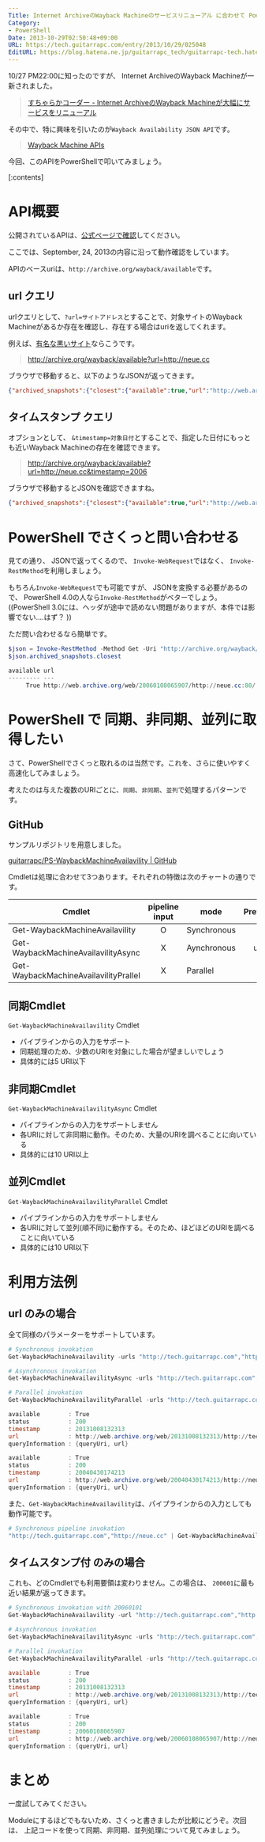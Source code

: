 ```yaml
---
Title: Internet ArchiveのWayback Machineのサービスリニューアル に合わせて PowerShell で Wayback MachineAPIを叩いてみよう
Category:
- PowerShell
Date: 2013-10-29T02:50:48+09:00
URL: https://tech.guitarrapc.com/entry/2013/10/29/025048
EditURL: https://blog.hatena.ne.jp/guitarrapc_tech/guitarrapc-tech.hatenablog.com/atom/entry/12921228815711474900
---
```


10/27 PM22:00に知ったのですが、 Internet ArchiveのWayback Machineが一新されました。

> [すちゃらかコーダー - Internet ArchiveのWayback Machineが大幅にサービスをリニューアル](http://code.kzakza.com/2013/10/wayback-machinefixing-broken-links/)

その中で、特に興味を引いたのが`Wayback Availability JSON API`です。

> [Wayback Machine APIs](http://archive.org/help/wayback_api.php)

今回、このAPIをPowerShellで叩いてみましょう。

[:contents]

# API概要

公開されているAPIは、[公式ページで確認](http://archive.org/help/wayback_api.php)してください。

ここでは、September, 24, 2013の内容に沿って動作確認をしています。

APIのベースuriは、`http://archive.org/wayback/available`です。

## url クエリ

urlクエリとして、`?url=サイトアドレス`とすることで、対象サイトのWayback Machineがあるか存在を確認し、存在する場合はuriを返してくれます。

例えば、[有名な黒いサイト](http://neue.cc)ならこうです。

> http://archive.org/wayback/available?url=http://neue.cc

ブラウザで移動すると、以下のようなJSONが返ってきます。

```json
{"archived_snapshots":{"closest":{"available":true,"url":"http://web.archive.org/web/20130615021329/http://neue.cc/","timestamp":"20130615021329","status":"200"}}}
```

## タイムスタンプ クエリ

オプションとして、 `&timestamp=対象日付`とすることで、指定した日付にもっとも近いWayback Machineの存在を確認できます。

> http://archive.org/wayback/available?url=http://neue.cc&timestamp=2006

ブラウザで移動するとJSONを確認できますね。

```json
{"archived_snapshots":{"closest":{"available":true,"url":"http://web.archive.org/web/20060108065907/http://neue.cc:80/","timestamp":"20060108065907","status":"200"}}}
```

# PowerShell でさくっと問い合わせる

見ての通り、 JSONで返ってくるので、 `Invoke-WebRequest`ではなく、 `Invoke-RestMethod`を利用しましょう。

もちろん`Invoke-WebRequest`でも可能ですが、 JSONを変換する必要があるので、 PowerShell 4.0の人なら`Invoke-RestMethod`がベターでしょう。((PowerShell 3.0には、ヘッダが途中で読めない問題がありますが、本件では影響でない....はず？ ))

ただ問い合わせるなら簡単です。

```ps1
$json = Invoke-RestMethod -Method Get -Uri "http://archive.org/wayback/available?url=http://neue.cc&timestamp=2006"
$json.archived_snapshots.closest

available url                                                          timestamp      status
--------- ---                                                          ---------      ------
     True http://web.archive.org/web/20060108065907/http://neue.cc:80/ 20060108065907 200
```

# PowerShell で 同期、非同期、並列に取得したい

さて、PowerShellでさくっと取れるのは当然です。これを、さらに使いやすく高速化してみましょう。

考えたのは与えた複数のURIごとに、`同期`、`非同期`、`並列`で処理するパターンです。

## GitHub

サンプルリポジトリを用意しました。

[guitarrapc/PS-WaybackMachineAvailavility | GitHub](https://github.com/guitarrapc/PS-WaybackMachineAvailavility)

Cmdletは処理に合わせて3つあります。それぞれの特徴は次のチャートの通りです。

|Cmdlet|pipeline input|mode|PreferUrlCount|
|----|:----:|----|:----:|
|Get-WaybackMachineAvailavility|O|Synchronous|urls < 5|
|Get-WaybackMachineAvailavilityAsync|X|Aynchronous|urls >= 10|
|Get-WaybackMachineAvailavilityPrallel|X|Parallel|urls < 10|


## 同期Cmdlet

`Get-WaybackMachineAvailavility` Cmdlet

- パイプラインからの入力をサポート
- 同期処理のため、少数のURIを対象にした場合が望ましいでしょう
- 具体的には5 URI以下


## 非同期Cmdlet

`Get-WaybackMachineAvailavilityAsync` Cmdlet

- パイプラインからの入力をサポートしません
- 各URIに対して非同期に動作。そのため、大量のURIを調べることに向いている
- 具体的には10 URI以上

## 並列Cmdlet

`Get-WaybackMachineAvailavilityParallel` Cmdlet

- パイプラインからの入力をサポートしません
- 各URIに対して並列(順不同)に動作する。そのため、ほどほどのURIを調べることに向いている
- 具体的には10 URI以下

# 利用方法例

## url のみの場合

全て同様のパラメーターをサポートしています。

```ps1
# Synchronous invokation
Get-WaybackMachineAvailavility -urls "http://tech.guitarrapc.com","http://neue.cc"

# Asynchronous invokation
Get-WaybackMachineAvailavilityAsync -urls "http://tech.guitarrapc.com","http://neue.cc"

# Parallel invokation
Get-WaybackMachineAvailavilityParallel -urls "http://tech.guitarrapc.com","http://neue.cc"

available        : True
status           : 200
timestamp        : 20131008132313
url              : http://web.archive.org/web/20131008132313/http://tech.guitarrapc.com
queryInformation : {queryUri, url}

available        : True
status           : 200
timestamp        : 20040430174213
url              : http://web.archive.org/web/20040430174213/http://neue.cc:80/
queryInformation : {queryUri, url}
```

また、`Get-WaybackMachineAvailavility`は、パイプラインからの入力としても動作可能です。

```ps1
# Synchronous pipeline invokation
"http://tech.guitarrapc.com","http://neue.cc" | Get-WaybackMachineAvailavility
```


## タイムスタンプ付 のみの場合

これも、どのCmdletでも利用要領は変わりません。この場合は、 `200601`に最も近い結果が返ってきます。

```ps1
# Synchronous invokation with 20060101
Get-WaybackMachineAvailavility -url "http://tech.guitarrapc.com","http://neue.cc" -timestamp 20060101

# Asynchronous invokation
Get-WaybackMachineAvailavilityAsync -urls "http://tech.guitarrapc.com","http://neue.cc" -timestamp 20060101

# Parallel invokation
Get-WaybackMachineAvailavilityParallel -urls "http://tech.guitarrapc.com","http://neue.cc" -timestamp 20060101

available        : True
status           : 200
timestamp        : 20131008132313
url              : http://web.archive.org/web/20131008132313/http://tech.guitarrapc.com
queryInformation : {queryUri, url}

available        : True
status           : 200
timestamp        : 20060108065907
url              : http://web.archive.org/web/20060108065907/http://neue.cc:80/
queryInformation : {queryUri, url}
```

# まとめ

一度試してみてください。

Moduleにするほどでもないため、さくっと書きましたが比較にどうぞ。次回は、 上記コードを使って同期、非同期、並列処理について見てみましょう。
